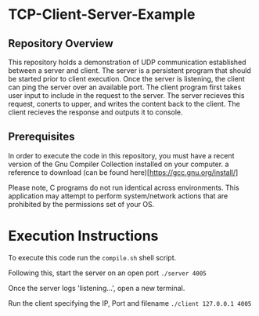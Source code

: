# TCP-Client-Server-Example

## Repository Overview

This repository holds a demonstration of UDP communication established between a server and client. The server is a persistent program that should be started prior to client execution. Once the server is listening, the client can ping the server over an available port. The client program first takes user input to include in the request to the server. The server recieves this request, conerts to upper, and writes the content back to the client. The client recieves the response and outputs it  to console.

## Prerequisites

In order to execute the code in this repository, you must have a recent version  of the Gnu Compiler Collection installed on your computer. a reference to download (can be found here)[https://gcc.gnu.org/install/]

Please note, C programs do not run identical across environments. This application may attempt to perform system/network actions that are prohibited by the permissions set of your OS.

# Execution Instructions

To execute this code run the `compile.sh` shell script. 

Following this, start the server on an open port `./server 4005`

Once the server logs 'listening...', open a new terminal.

Run the client specifying the IP, Port and filename `./client 127.0.0.1 4005`
